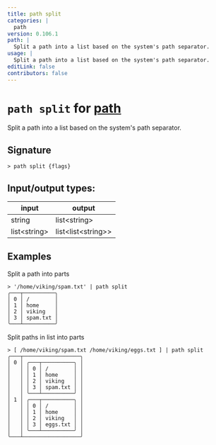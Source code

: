 ```yaml
---
title: path split
categories: |
  path
version: 0.106.1
path: |
  Split a path into a list based on the system's path separator.
usage: |
  Split a path into a list based on the system's path separator.
editLink: false
contributors: false
---
```

<!-- This file is automatically generated. Please edit the command in https://github.com/nushell/nushell instead. -->

# `path split` for [path](/commands/categories/path.md)

<div class='command-title'>Split a path into a list based on the system&#x27;s path separator.</div>

## Signature

```> path split {flags} ```


## Input/output types:

| input        | output             |
| ------------ | ------------------ |
| string       | list&lt;string&gt;       |
| list&lt;string&gt; | list&lt;list&lt;string&gt;&gt; |
## Examples

Split a path into parts
```nu
> '/home/viking/spam.txt' | path split
╭───┬──────────╮
│ 0 │ /        │
│ 1 │ home     │
│ 2 │ viking   │
│ 3 │ spam.txt │
╰───┴──────────╯

```

Split paths in list into parts
```nu
> [ /home/viking/spam.txt /home/viking/eggs.txt ] | path split
╭───┬──────────────────╮
│ 0 │ ╭───┬──────────╮ │
│   │ │ 0 │ /        │ │
│   │ │ 1 │ home     │ │
│   │ │ 2 │ viking   │ │
│   │ │ 3 │ spam.txt │ │
│   │ ╰───┴──────────╯ │
│ 1 │ ╭───┬──────────╮ │
│   │ │ 0 │ /        │ │
│   │ │ 1 │ home     │ │
│   │ │ 2 │ viking   │ │
│   │ │ 3 │ eggs.txt │ │
│   │ ╰───┴──────────╯ │
╰───┴──────────────────╯

```
